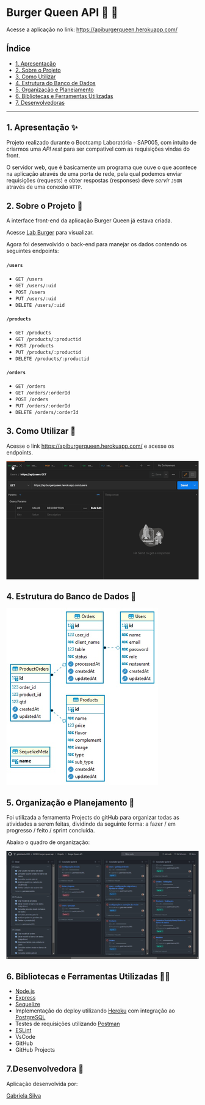 # Burger Queen API :hamburger: :hamburger:

Acesse a aplicação no link: https://apiburgerqueen.herokuapp.com/

## Índice

- [1. Apresentação](#1-apresentação)
- [2. Sobre o Projeto](#2-sobre-o-projeto)
- [3. Como Utilizar](#2-como-utilizar)
- [4. Estrutura do Banco de Dados](#3-estrutura-do-banco-de-dados)
- [5. Organização e Planejamento](#4-organização-e-planejamento)
- [6. Bibliotecas e Ferramentas Utilizadas](#7-bibliotecas-e-ferramentas-utilizadas)
- [7. Desenvolvedoras](#8-desenvolvedoras)

---
## 1. Apresentação :sparkles:

Projeto realizado durante o Bootcamp Laboratória - SAP005, com intuito de criarmos 
uma _API rest_ para ser compatível com as requisições vindas do front.

O servidor web, que é basicamente um programa que ouve o que acontece na aplicação 
através de uma porta de rede, pela qual podemos enviar requisições (requests) e 
obter respostas (responses) deve _servir_ `JSON` através de uma conexão `HTTP`.

## 2. Sobre o Projeto :memo:

A interface front-end da aplicação Burger Queen já estava criada. 

Acesse [Lab Burger](https://lab-burger.vercel.app/) para visualizar.

Agora foi desenvolvido o back-end para manejar os dados contendo os seguintes endpoints:

#### `/users`

* `GET /users`
* `GET /users/:uid`
* `POST /users`
* `PUT /users/:uid`
* `DELETE /users/:uid`

#### `/products`

* `GET /products`
* `GET /products/:productid`
* `POST /products`
* `PUT /products/:productid`
* `DELETE /products/:productid`

#### `/orders`

* `GET /orders`
* `GET /orders/:orderId`
* `POST /orders`
* `PUT /orders/:orderId`
* `DELETE /orders/:orderId`

## 3. Como Utilizar :mag_right:

Acesse o link https://apiburgerqueen.herokuapp.com/ e acesse os endpoints.

![](/server/image/gif.gif)

## 4. Estrutura do Banco de Dados :key:

![](/server/image/diagrama.jpg)

## 5. Organização e Planejamento :calendar:

Foi utilizada a ferramenta Projects do gitHub para organizar todas as atividades a serem feitas,
dividindo da seguinte forma: a fazer / em progresso / feito / sprint concluída.

Abaixo o quadro de organização:

![](/server/image/gitHub_projects.jpg)

## 6. Bibliotecas e Ferramentas Utilizadas :wrench::hammer:

- [Node.js](https://nodejs.org/)
- [Express](https://expressjs.com/)
- [Sequelize](https://sequelize.org)
- Implementação do deploy utilizando [Heroku](https://www.heroku.com/home) com integração ao [PostgreSQL](https://www.heroku.com/postgres)
- Testes de requisições utilizando [Postman](https://www.getpostman.com)
- [ESLint](https://eslint.org/docs/user-guide/getting-started)
- VsCode
- GitHub
- GitHub Projects

## 7.Desenvolvedora :woman:

Aplicação desenvolvida por: 

<a href=“www.github.com/gabrielasilva1991/“> Gabriela Silva</a>
